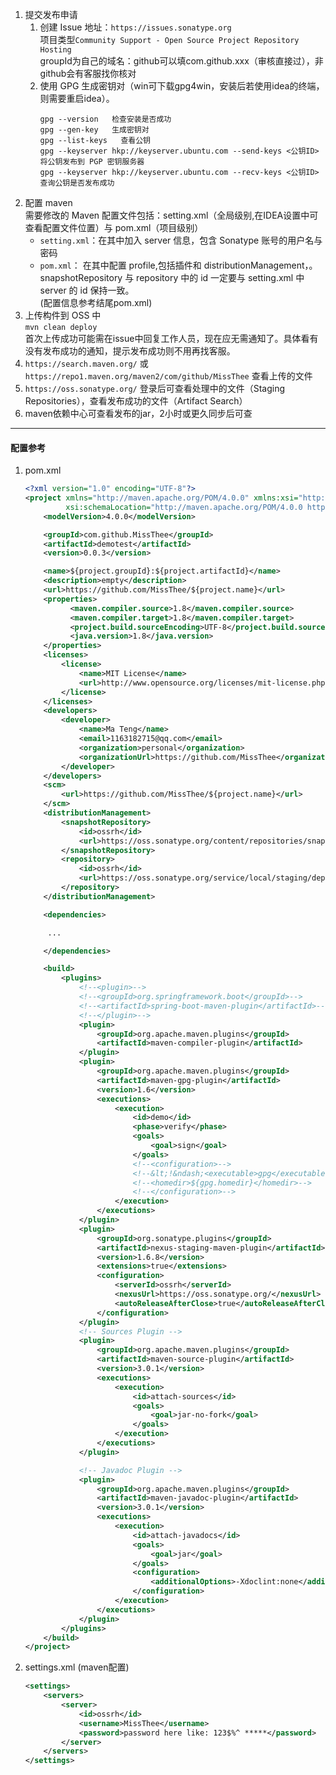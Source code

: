 1. 提交发布申请  
    1. 创建 Issue 地址：`https://issues.sonatype.org`  
        项目类型`Community Support - Open Source Project Repository Hosting`  
        groupId为自己的域名：github可以填com.github.xxx（审核直接过），非github会有客服找你核对  
    2. 使用 GPG 生成密钥对（win可下载gpg4win，安装后若使用idea的终端，则需要重启idea）。
        ```
        gpg --version   检查安装是否成功
        gpg --gen-key   生成密钥对
        gpg --list-keys   查看公钥
        gpg --keyserver hkp://keyserver.ubuntu.com --send-keys <公钥ID>   将公钥发布到 PGP 密钥服务器
        gpg --keyserver hkp://keyserver.ubuntu.com --recv-keys <公钥ID>   查询公钥是否发布成功
        ```
2. 配置 maven  
    需要修改的 Maven 配置文件包括：setting.xml（全局级别,在IDEA设置中可查看配置文件位置）与 pom.xml（项目级别）  
    + `setting.xml`：在其中加入 server 信息，包含 Sonatype 账号的用户名与密码    
    + `pom.xml`： 在其中配置 profile,包括插件和 distributionManagement，。snapshotRepository 与 repository 中的 id 一定要与 setting.xml 中 server 的 id 保持一致。  
    (配置信息参考结尾pom.xml)
3. 上传构件到 OSS 中  
    `mvn clean deploy`   
    首次上传成功可能需在issue中回复工作人员，现在应无需通知了。具体看有没有发布成功的通知，提示发布成功则不用再找客服。
4. `https://search.maven.org/` 或 `https://repo1.maven.org/maven2/com/github/MissThee` 查看上传的文件
5. `https://oss.sonatype.org/` 登录后可查看处理中的文件（Staging Repositories），查看发布成功的文件（Artifact Search）
6. maven依赖中心可查看发布的jar，2小时或更久同步后可查

***

#### 配置参考 
1. pom.xml
    ```xml
    <?xml version="1.0" encoding="UTF-8"?>
    <project xmlns="http://maven.apache.org/POM/4.0.0" xmlns:xsi="http://www.w3.org/2001/XMLSchema-instance"
             xsi:schemaLocation="http://maven.apache.org/POM/4.0.0 http://maven.apache.org/xsd/maven-4.0.0.xsd">
        <modelVersion>4.0.0</modelVersion>
    
        <groupId>com.github.MissThee</groupId>
        <artifactId>demotest</artifactId>
        <version>0.0.3</version>
    
        <name>${project.groupId}:${project.artifactId}</name>
        <description>empty</description>
        <url>https://github.com/MissThee/${project.name}</url>
        <properties>
              <maven.compiler.source>1.8</maven.compiler.source>
              <maven.compiler.target>1.8</maven.compiler.target>
              <project.build.sourceEncoding>UTF-8</project.build.sourceEncoding>
              <java.version>1.8</java.version>
        </properties>
        <licenses>
            <license>
                <name>MIT License</name>
                <url>http://www.opensource.org/licenses/mit-license.php</url>
            </license>
        </licenses>
        <developers>
            <developer>
                <name>Ma Teng</name>
                <email>1163182715@qq.com</email>
                <organization>personal</organization>
                <organizationUrl>https://github.com/MissThee</organizationUrl>
            </developer>
        </developers>
        <scm>
            <url>https://github.com/MissThee/${project.name}</url>
        </scm>
        <distributionManagement>
            <snapshotRepository>
                <id>ossrh</id>
                <url>https://oss.sonatype.org/content/repositories/snapshots</url>
            </snapshotRepository>
            <repository>
                <id>ossrh</id>
                <url>https://oss.sonatype.org/service/local/staging/deploy/maven2/</url>
            </repository>
        </distributionManagement>
    
        <dependencies>
    
         ...
    
        </dependencies>
    
        <build>
            <plugins>
                <!--<plugin>-->
                <!--<groupId>org.springframework.boot</groupId>-->
                <!--<artifactId>spring-boot-maven-plugin</artifactId>-->
                <!--</plugin>-->
                <plugin>
                    <groupId>org.apache.maven.plugins</groupId>
                    <artifactId>maven-compiler-plugin</artifactId>
                </plugin>
                <plugin>
                    <groupId>org.apache.maven.plugins</groupId>
                    <artifactId>maven-gpg-plugin</artifactId>
                    <version>1.6</version>
                    <executions>
                        <execution>
                            <id>demo</id>
                            <phase>verify</phase>
                            <goals>
                                <goal>sign</goal>
                            </goals>
                            <!--<configuration>-->
                            <!--&lt;!&ndash;<executable>gpg</executable>&ndash;&gt;-->
                            <!--<homedir>${gpg.homedir}</homedir>-->
                            <!--</configuration>-->
                        </execution>
                    </executions>
                </plugin>
                <plugin>
                    <groupId>org.sonatype.plugins</groupId>
                    <artifactId>nexus-staging-maven-plugin</artifactId>
                    <version>1.6.8</version>
                    <extensions>true</extensions>
                    <configuration>
                        <serverId>ossrh</serverId>
                        <nexusUrl>https://oss.sonatype.org/</nexusUrl>
                        <autoReleaseAfterClose>true</autoReleaseAfterClose>
                    </configuration>
                </plugin>
                <!-- Sources Plugin -->
                <plugin>
                    <groupId>org.apache.maven.plugins</groupId>
                    <artifactId>maven-source-plugin</artifactId>
                    <version>3.0.1</version>
                    <executions>
                        <execution>
                            <id>attach-sources</id>
                            <goals>
                                <goal>jar-no-fork</goal>
                            </goals>
                        </execution>
                    </executions>
                </plugin>
    
                <!-- Javadoc Plugin -->
                <plugin>
                    <groupId>org.apache.maven.plugins</groupId>
                    <artifactId>maven-javadoc-plugin</artifactId>
                    <version>3.0.1</version>
                    <executions>
                        <execution>
                            <id>attach-javadocs</id>
                            <goals>
                                <goal>jar</goal>
                            </goals>
                            <configuration>
                                <additionalOptions>-Xdoclint:none</additionalOptions>
                            </configuration>
                        </execution>
                    </executions>
                </plugin>
            </plugins>
        </build>
    </project>
    ```
2. settings.xml (maven配置)
    ```xml
    <settings>
        <servers>
            <server>
                <id>ossrh</id>
                <username>MissThee</username>
                <password>password here like: 123$%^ *****</password>
            </server>
        </servers>
    </settings>
    ```
